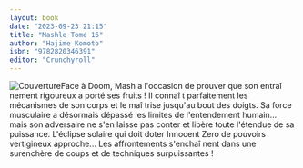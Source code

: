 ```yaml
---
layout: book
date: "2023-09-23 21:15"
title: "Mashle Tome 16"
author: "Hajime Komoto"
isbn: "9782820346391"
editor: "Crunchyroll"
---
```

![Couverture](/img/9782820346391.jpg)Face à Doom, Mash a l'occasion de prouver que son entraî nement rigoureux a porté ses fruits !
Il connaî t parfaitement les mécanismes de son corps et le maî trise jusqu'au bout des doigts. Sa force musculaire a désormais dépassé les limites de l'entendement humain... mais son adversaire ne s'en laisse pas conter et libère toute l'étendue de sa puissance. L'éclipse solaire qui doit doter Innocent Zero de pouvoirs vertigineux approche... Les affrontements s'enchaî nent dans une surenchère de coups et de techniques surpuissantes !